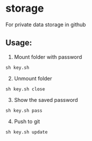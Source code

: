 # storage
For private data storage in github

## Usage:

1. Mount folder with password
```shell
sh key.sh
```

2. Unmount folder
```shell
sh key.sh close
```

3. Show the saved password
```shell
sh key.sh pass
```

4. Push to git
```shell
sh key.sh update
```

